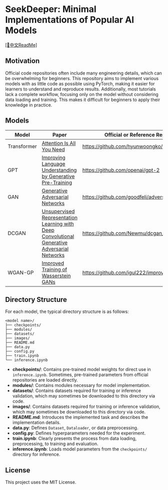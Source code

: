 # SeekDeeper: Minimal Implementations of Popular AI Models
[\[📖中文ReadMe\]](./README_zh.md)

## Motivation
Official code repositories often include many engineering details, which can be overwhelming for beginners. This repository aims to implement various models with as little code as possible using PyTorch, making it easier for learners to understand and reproduce results. Additionally, most tutorials lack a complete workflow, focusing only on the model without considering data loading and training. This makes it difficult for beginners to apply their knowledge in practice.

## Models

| Model       | Paper                                                                                                                                                         | Official or Reference Repository                  |
| ----------- | ------------------------------------------------------------------------------------------------------------------------------------------------------------- | ------------------------------------------------- |
| Transformer | [Attention Is All You Need](https://arxiv.org/abs/1706.03762)                                                                                                 | https://github.com/hyunwoongko/transformer        |
| GPT         | [Improving Language Understanding by Generative Pre-Training](https://cdn.openai.com/research-covers/language_models_are_unsupervised_multitask_learners.pdf) | https://github.com/openai/gpt-2                   |
| GAN         | [Generative Adversarial Networks](https://arxiv.org/abs/1406.2661)                                                                                            | https://github.com/goodfeli/adversarial           |
| DCGAN       | [Unsupervised Representation Learning with Deep Convolutional Generative Adversarial Networks](https://arxiv.org/pdf/1511.06434)                              | https://github.com/Newmu/dcgan_code               |
| WGAN-GP     | [Improved Training of Wasserstein GANs](https://arxiv.org/pdf/1704.00028)                                                                                     | https://github.com/igul222/improved_wgan_training |

## Directory Structure

For each model, the typical directory structure is as follows:

```
<model name>/
├── checkpoints/
├── modules/
├── datasets/
├── images/
├── README.md
├── data.py
├── config.py
├── train.ipynb
└── inference.ipynb
```

- **checkpoints/**: Contains pre-trained model weights for direct use in `inference.ipynb`. Sometimes, pre-trained parameters from official repositories are loaded directly.
- **modules/**: Contains modules necessary for model implementation.
- **datasets/**: Contains datasets required for training or inference validation, which may sometimes be downloaded to this directory via code.
- **images/**: Contains datasets required for training or inference validation, which may sometimes be downloaded to this directory via code.
- **README.md**: Introduces the implemented task and describes the implementation details.
- **data.py**: Defines `Dataset`, `Dataloader`, or data preprocessing.
- **config.py**: Defines hyperparameters needed for the experiment.
- **train.ipynb**: Clearly presents the process from data loading, preprocessing, to training and evaluation.
- **inference.ipynb**: Loads model parameters from the `checkpoints/` directory for inference.

## License

This project uses the MIT License.
